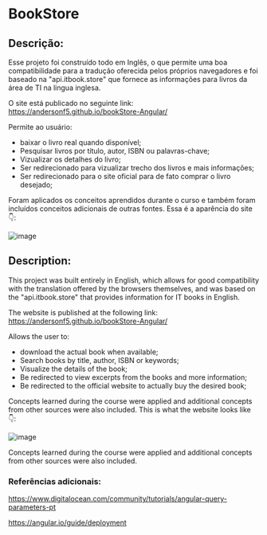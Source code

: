 # BookStore

## Descrição: 
 Esse projeto foi construído todo em Inglês, o que permite uma boa compatibilidade para a tradução oferecida pelos próprios navegadores e foi baseado na "api.itbook.store" que fornece as informações para livros da área de TI na lingua inglesa.
 
 O site está publicado no seguinte link:
 https://andersonf5.github.io/bookStore-Angular/
 
 Permite ao usuário:
 - baixar o livro real quando disponível;
 - Pesquisar livros por título, autor, ISBN ou palavras-chave;
 - Vizualizar os detalhes do livro;
 - Ser redirecionado para vizualizar trecho dos livros e mais informações;
 - Ser redirecionado para o site oficial para de fato comprar o livro desejado;
  
  Foram aplicados os conceitos aprendidos durante o curso e também foram incluídos conceitos adicionais de outras fontes.
  Essa é a aparência do site 👇:
  
  ![image](https://user-images.githubusercontent.com/85893310/181920125-d9fd2df7-b27d-4fbf-961f-344ce62aab1f.png)


## Description:
  This project was built entirely in English, which allows for good compatibility with the translation offered by the browsers themselves, and was based on the "api.itbook.store" that provides information for IT books in English. 

The website is published at the following link:
 https://andersonf5.github.io/bookStore-Angular/
 
 Allows the user to:
 - download the actual book when available;
 - Search books by title, author, ISBN or keywords;
 - Visualize the details of the book;
 - Be redirected to view excerpts from the books and more information;
 - Be redirected to the official website to actually buy the desired book;
  
  Concepts learned during the course were applied and additional concepts from other sources were also included.
  This is what the website looks like 👇:
    
  ![image](https://user-images.githubusercontent.com/85893310/181920125-d9fd2df7-b27d-4fbf-961f-344ce62aab1f.png)

Concepts learned during the course were applied and additional concepts from other sources were also included.

### Referências adicionais:
https://www.digitalocean.com/community/tutorials/angular-query-parameters-pt

https://angular.io/guide/deployment

